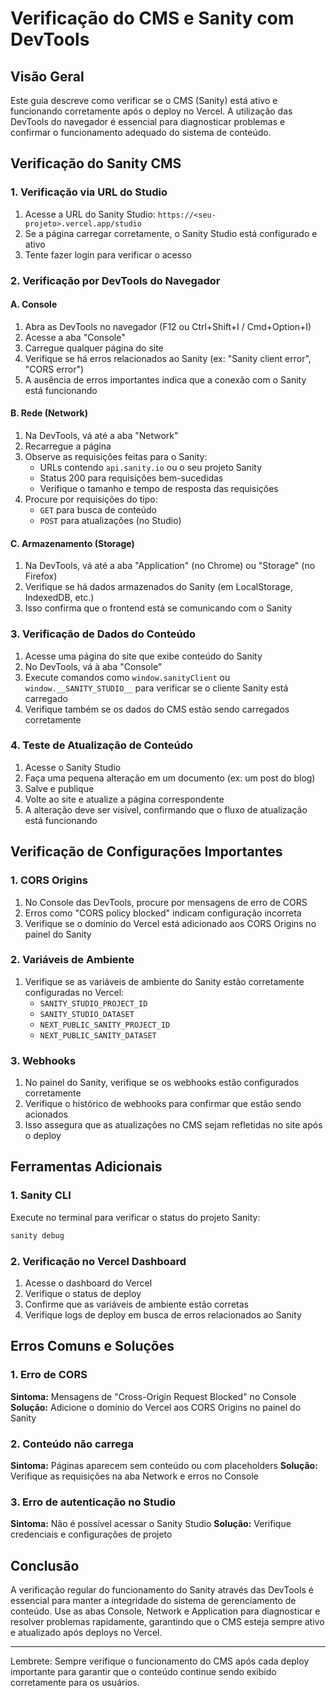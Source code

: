 # Verificação do CMS e Sanity com DevTools

## Visão Geral

Este guia descreve como verificar se o CMS (Sanity) está ativo e funcionando corretamente após o deploy no Vercel. A utilização das DevTools do navegador é essencial para diagnosticar problemas e confirmar o funcionamento adequado do sistema de conteúdo.

## Verificação do Sanity CMS

### 1. Verificação via URL do Studio

1. Acesse a URL do Sanity Studio: `https://<seu-projeto>.vercel.app/studio`
2. Se a página carregar corretamente, o Sanity Studio está configurado e ativo
3. Tente fazer login para verificar o acesso

### 2. Verificação por DevTools do Navegador

#### A. Console
1. Abra as DevTools no navegador (F12 ou Ctrl+Shift+I / Cmd+Option+I)
2. Acesse a aba "Console"
3. Carregue qualquer página do site
4. Verifique se há erros relacionados ao Sanity (ex: "Sanity client error", "CORS error")
5. A ausência de erros importantes indica que a conexão com o Sanity está funcionando

#### B. Rede (Network)
1. Na DevTools, vá até a aba "Network"
2. Recarregue a página
3. Observe as requisições feitas para o Sanity:
   - URLs contendo `api.sanity.io` ou o seu projeto Sanity
   - Status 200 para requisições bem-sucedidas
   - Verifique o tamanho e tempo de resposta das requisições
4. Procure por requisições do tipo:
   - `GET` para busca de conteúdo
   - `POST` para atualizações (no Studio)

#### C. Armazenamento (Storage)
1. Na DevTools, vá até a aba "Application" (no Chrome) ou "Storage" (no Firefox)
2. Verifique se há dados armazenados do Sanity (em LocalStorage, IndexedDB, etc.)
3. Isso confirma que o frontend está se comunicando com o Sanity

### 3. Verificação de Dados do Conteúdo

1. Acesse uma página do site que exibe conteúdo do Sanity
2. No DevTools, vá à aba "Console"
3. Execute comandos como `window.sanityClient` ou `window.__SANITY_STUDIO__` para verificar se o cliente Sanity está carregado
4. Verifique também se os dados do CMS estão sendo carregados corretamente

### 4. Teste de Atualização de Conteúdo

1. Acesse o Sanity Studio
2. Faça uma pequena alteração em um documento (ex: um post do blog)
3. Salve e publique
4. Volte ao site e atualize a página correspondente
5. A alteração deve ser visível, confirmando que o fluxo de atualização está funcionando

## Verificação de Configurações Importantes

### 1. CORS Origins

1. No Console das DevTools, procure por mensagens de erro de CORS
2. Erros como "CORS policy blocked" indicam configuração incorreta
3. Verifique se o domínio do Vercel está adicionado aos CORS Origins no painel do Sanity

### 2. Variáveis de Ambiente

1. Verifique se as variáveis de ambiente do Sanity estão corretamente configuradas no Vercel:
   - `SANITY_STUDIO_PROJECT_ID`
   - `SANITY_STUDIO_DATASET`
   - `NEXT_PUBLIC_SANITY_PROJECT_ID`
   - `NEXT_PUBLIC_SANITY_DATASET`

### 3. Webhooks

1. No painel do Sanity, verifique se os webhooks estão configurados corretamente
2. Verifique o histórico de webhooks para confirmar que estão sendo acionados
3. Isso assegura que as atualizações no CMS sejam refletidas no site após o deploy

## Ferramentas Adicionais

### 1. Sanity CLI

Execute no terminal para verificar o status do projeto Sanity:

```bash
sanity debug
```

### 2. Verificação no Vercel Dashboard

1. Acesse o dashboard do Vercel
2. Verifique o status de deploy
3. Confirme que as variáveis de ambiente estão corretas
4. Verifique logs de deploy em busca de erros relacionados ao Sanity

## Erros Comuns e Soluções

### 1. Erro de CORS

**Sintoma:** Mensagens de "Cross-Origin Request Blocked" no Console
**Solução:** Adicione o domínio do Vercel aos CORS Origins no painel do Sanity

### 2. Conteúdo não carrega

**Sintoma:** Páginas aparecem sem conteúdo ou com placeholders
**Solução:** Verifique as requisições na aba Network e erros no Console

### 3. Erro de autenticação no Studio

**Sintoma:** Não é possível acessar o Sanity Studio
**Solução:** Verifique credenciais e configurações de projeto

## Conclusão

A verificação regular do funcionamento do Sanity através das DevTools é essencial para manter a integridade do sistema de gerenciamento de conteúdo. Use as abas Console, Network e Application para diagnosticar e resolver problemas rapidamente, garantindo que o CMS esteja sempre ativo e atualizado após deploys no Vercel.

---

Lembrete: Sempre verifique o funcionamento do CMS após cada deploy importante para garantir que o conteúdo continue sendo exibido corretamente para os usuários.